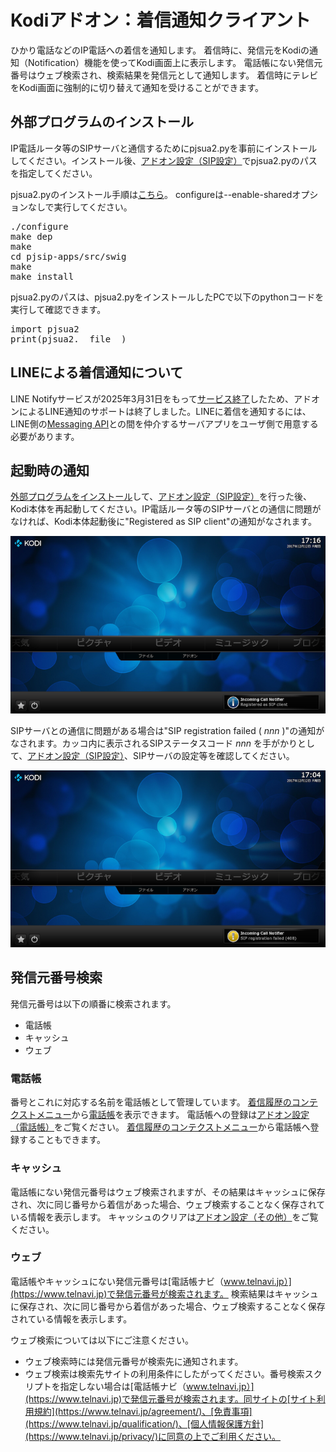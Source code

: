 # Kodiアドオン：着信通知クライアント

ひかり電話などのIP電話への着信を通知します。 
着信時に、発信元をKodiの通知（Notification）機能を使ってKodi画面上に表示します。
電話帳にない発信元番号はウェブ検索され、検索結果を発信元として通知します。
着信時にテレビをKodi画面に強制的に切り替えて通知を受けることができます。

## 外部プログラムのインストール

IP電話ルータ等のSIPサーバと通信するためにpjsua2.pyを事前にインストールしてください。インストール後、[アドオン設定（SIP設定）](3.アドオン設定（SIP設定）.md#pjsuapyのパス)でpjsua2.pyのパスを指定してください。

pjsua2.pyのインストール手順は[こちら](https://www.pjsip.org/docs/book-latest/html/intro_pjsua2.html#building-pjsua2)。
configureは--enable-sharedオプションなしで実行してください。

<pre>
./configure
make dep
make
cd pjsip-apps/src/swig
make
make install
</pre>

pjsua2.pyのパスは、pjsua2.pyをインストールしたPCで以下のpythonコードを実行して確認できます。

<pre>
import pjsua2
print(pjsua2.__file__)
</pre>


## LINEによる着信通知について

LINE Notifyサービスが2025年3月31日をもって[サービス終了](https://notify-bot.line.me/closing-announce)したため、アドオンによるLINE通知のサポートは終了しました。LINEに着信を通知するには、LINE側の[Messaging API](https://developers.line.biz/ja/services/messaging-api/)との間を仲介するサーバアプリをユーザ側で用意する必要があります。


## 起動時の通知

[外部プログラムをインストール](Home#外部プログラムのインストール)して、[アドオン設定（SIP設定）](3.アドオン設定（SIP設定）.md)を行った後、Kodi本体を再起動してください。IP電話ルータ等のSIPサーバとの通信に問題がなければ、Kodi本体起動後に"Registered as SIP client"の通知がなされます。

![起動成功時の通知](images/0.概要/registration_succeeded.png)

SIPサーバとの通信に問題がある場合は"SIP registration failed ( _nnn_ )"の通知がなされます。カッコ内に表示されるSIPステータスコード _nnn_ を手がかりとして、[アドオン設定（SIP設定）](docs/3.アドオン設定（SIP設定）.md)、SIPサーバの設定等を確認してください。

![起動失敗時の通知](images/0.概要/registration_error.png)

## 発信元番号検索

発信元番号は以下の順番に検索されます。

* 電話帳
* キャッシュ
* ウェブ

### 電話帳

番号とこれに対応する名前を電話帳として管理しています。
[着信履歴のコンテクストメニュー](docs/1.着信履歴（起動画面）#着信履歴のコンテクストメニュー.md)から[電話帳](2.電話帳)を表示できます。
電話帳への登録は[アドオン設定（電話帳）](docs/4.アドオン設定（電話帳）.md)をご覧ください。
[着信履歴のコンテクストメニュー](docs/1.着信履歴（起動画面）.md#着信履歴のコンテクストメニュー)から電話帳へ登録することもできます。

### キャッシュ

電話帳にない発信元番号はウェブ検索されますが、その結果はキャッシュに保存され、次に同じ番号から着信があった場合、ウェブ検索することなく保存されている情報を表示します。
キャッシュのクリアは[アドオン設定（その他）](docs/5.アドオン設定（その他）.md#キャッシュをクリアする)をご覧ください。

### ウェブ

電話帳やキャッシュにない発信元番号は[電話帳ナビ（www.telnavi.jp）](https://www.telnavi.jp)で発信元番号が検索されます。
検索結果はキャッシュに保存され、次に同じ番号から着信があった場合、ウェブ検索することなく保存されている情報を表示します。

ウェブ検索については以下にご注意ください。

* ウェブ検索時には発信元番号が検索先に通知されます。
* ウェブ検索は検索先サイトの利用条件にしたがってください。番号検索スクリプトを指定しない場合は[電話帳ナビ（www.telnavi.jp）](https://www.telnavi.jp)で発信元番号が検索されます。同サイトの[サイト利用規約](https://www.telnavi.jp/agreement/)、[免責事項](https://www.telnavi.jp/qualification/)、[個人情報保護方針](https://www.telnavi.jp/privacy/)に同意の上でご利用ください。
